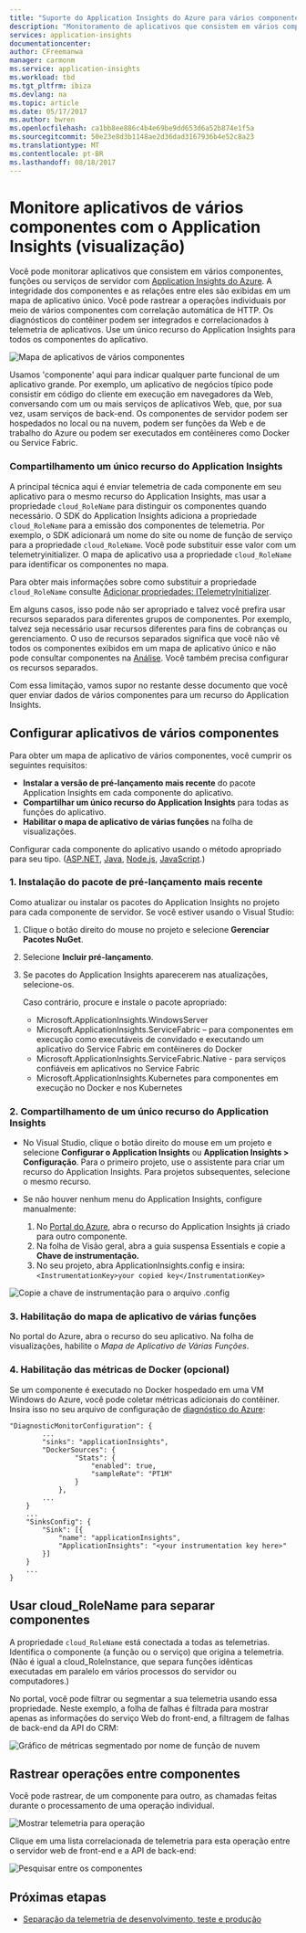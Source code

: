 ```yaml
---
title: "Suporte do Application Insights do Azure para vários componentes, microsserviços e contêineres | Microsoft Docs"
description: "Monitoramento de aplicativos que consistem em vários componentes ou funções para desempenho e uso."
services: application-insights
documentationcenter: 
author: CFreemanwa
manager: carmonm
ms.service: application-insights
ms.workload: tbd
ms.tgt_pltfrm: ibiza
ms.devlang: na
ms.topic: article
ms.date: 05/17/2017
ms.author: bwren
ms.openlocfilehash: ca1bb8ee886c4b4e69be9dd653d6a52b874e1f5a
ms.sourcegitcommit: 50e23e8d3b1148ae2d36dad3167936b4e52c8a23
ms.translationtype: MT
ms.contentlocale: pt-BR
ms.lasthandoff: 08/18/2017
---
```

# <a name="monitor-multi-component-applications-with-application-insights-preview"></a>Monitore aplicativos de vários componentes com o Application Insights (visualização)

Você pode monitorar aplicativos que consistem em vários componentes, funções ou serviços de servidor com [Application Insights do Azure](app-insights-overview.md). A integridade dos componentes e as relações entre eles são exibidas em um mapa de aplicativo único. Você pode rastrear a operações individuais por meio de vários componentes com correlação automática de HTTP. Os diagnósticos do contêiner podem ser integrados e correlacionados à telemetria de aplicativos. Use um único recurso do Application Insights para todos os componentes do aplicativo. 

![Mapa de aplicativos de vários componentes](./media/app-insights-monitor-multi-role-apps/app-map.png)

Usamos 'componente' aqui para indicar qualquer parte funcional de um aplicativo grande. Por exemplo, um aplicativo de negócios típico pode consistir em código do cliente em execução em navegadores da Web, conversando com um ou mais serviços de aplicativos Web, que, por sua vez, usam serviços de back-end. Os componentes de servidor podem ser hospedados no local ou na nuvem, podem ser funções da Web e de trabalho do Azure ou podem ser executados em contêineres como Docker ou Service Fabric. 

### <a name="sharing-a-single-application-insights-resource"></a>Compartilhamento um único recurso do Application Insights 

A principal técnica aqui é enviar telemetria de cada componente em seu aplicativo para o mesmo recurso do Application Insights, mas usar a propriedade `cloud_RoleName` para distinguir os componentes quando necessário. O SDK do Application Insights adiciona a propriedade `cloud_RoleName` para a emissão dos componentes de telemetria. Por exemplo, o SDK adicionará um nome do site ou nome de função de serviço para a propriedade `cloud_RoleName`. Você pode substituir esse valor com um telemetryinitializer. O mapa de aplicativo usa a propriedade `cloud_RoleName` para identificar os componentes no mapa.

Para obter mais informações sobre como substituir a propriedade `cloud_RoleName` consulte [Adicionar propriedades: ITelemetryInitializer](app-insights-api-filtering-sampling.md#add-properties-itelemetryinitializer).  

Em alguns casos, isso pode não ser apropriado e talvez você prefira usar recursos separados para diferentes grupos de componentes. Por exemplo, talvez seja necessário usar recursos diferentes para fins de cobranças ou gerenciamento. O uso de recursos separados significa que você não vê todos os componentes exibidos em um mapa de aplicativo único e não pode consultar componentes na [Análise](app-insights-analytics.md). Você também precisa configurar os recursos separados.

Com essa limitação, vamos supor no restante desse documento que você quer enviar dados de vários componentes para um recurso do Application Insights.

## <a name="configure-multi-component-applications"></a>Configurar aplicativos de vários componentes

Para obter um mapa de aplicativo de vários componentes, você cumprir os seguintes requisitos:

* **Instalar a versão de pré-lançamento mais recente** do pacote Application Insights em cada componente do aplicativo. 
* **Compartilhar um único recurso do Application Insights** para todas as funções do aplicativo.
* **Habilitar o mapa de aplicativo de várias funções** na folha de visualizações.

Configurar cada componente do aplicativo usando o método apropriado para seu tipo. ([ASP.NET](app-insights-asp-net.md), [Java](app-insights-java-get-started.md), [Node.js](app-insights-nodejs.md), [JavaScript](app-insights-javascript.md).)

### <a name="1-install-the-latest-pre-release-package"></a>1. Instalação do pacote de pré-lançamento mais recente

Como atualizar ou instalar os pacotes do Application Insights no projeto para cada componente de servidor. Se você estiver usando o Visual Studio:

1. Clique o botão direito do mouse no projeto e selecione **Gerenciar Pacotes NuGet**. 
2. Selecione **Incluir pré-lançamento**.
3. Se pacotes do Application Insights aparecerem nas atualizações, selecione-os. 

    Caso contrário, procure e instale o pacote apropriado:
    
    * Microsoft.ApplicationInsights.WindowsServer
    * Microsoft.ApplicationInsights.ServiceFabric – para componentes em execução como executáveis de convidado e executando um aplicativo do Service Fabric em contêineres do Docker
    * Microsoft.ApplicationInsights.ServiceFabric.Native - para serviços confiáveis em aplicativos no Service Fabric
    * Microsoft.ApplicationInsights.Kubernetes para componentes em execução no Docker e nos Kubernetes

### <a name="2-share-a-single-application-insights-resource"></a>2. Compartilhamento de um único recurso do Application Insights

* No Visual Studio, clique o botão direito do mouse em um projeto e selecione **Configurar o Application Insights** ou **Application Insights > Configuração**. Para o primeiro projeto, use o assistente para criar um recurso do Application Insights. Para projetos subsequentes, selecione o mesmo recurso.
* Se não houver nenhum menu do Application Insights, configure manualmente:

   1. No [Portal do Azure](https://portal,azure.com), abra o recurso do Application Insights já criado para outro componente.
   2. Na folha de Visão geral, abra a guia suspensa Essentials e copie a **Chave de instrumentação.**
   3. No seu projeto, abra ApplicationInsights.config e insira: `<InstrumentationKey>your copied key</InstrumentationKey>`

![Copie a chave de instrumentação para o arquivo .config](./media/app-insights-monitor-multi-role-apps/copy-instrumentation-key.png)


### <a name="3-enable-multi-role-application-map"></a>3. Habilitação do mapa de aplicativo de várias funções

No portal do Azure, abra o recurso do seu aplicativo. Na folha de visualizações, habilite o *Mapa de Aplicativo de Várias Funções*.

### <a name="4-enable-docker-metrics-optional"></a>4. Habilitação das métricas de Docker (opcional) 

Se um componente é executado no Docker hospedado em uma VM Windows do Azure, você pode coletar métricas adicionais do contêiner. Insira isso no seu arquivo de configuração de [diagnóstico do Azure](../monitoring-and-diagnostics/azure-diagnostics.md):

```
"DiagnosticMonitorConfiguration": {
        ...
        "sinks": "applicationInsights",
        "DockerSources": {
                "Stats": {
                    "enabled": true,
                    "sampleRate": "PT1M"
                }
            },
        ...
    }
    ...   
    "SinksConfig": {
        "Sink": [{
            "name": "applicationInsights",
            "ApplicationInsights": "<your instrumentation key here>"
        }]
    }
    ...
}

```

## <a name="use-cloudrolename-to-separate-components"></a>Usar cloud_RoleName para separar componentes

A propriedade `cloud_RoleName` está conectada a todas as telemetrias. Identifica o componente (a função ou o serviço) que origina a telemetria. (Não é igual a cloud_RoleInstance, que separa funções idênticas executadas em paralelo em vários processos do servidor ou computadores.)

No portal, você pode filtrar ou segmentar a sua telemetria usando essa propriedade. Neste exemplo, a folha de falhas é filtrada para mostrar apenas as informações do serviço Web do front-end, a filtragem de falhas de back-end da API do CRM:

![Gráfico de métricas segmentado por nome de função de nuvem](./media/app-insights-monitor-multi-role-apps/cloud-role-name.png)

## <a name="trace-operations-between-components"></a>Rastrear operações entre componentes

Você pode rastrear, de um componente para outro, as chamadas feitas durante o processamento de uma operação individual.


![Mostrar telemetria para operação](./media/app-insights-monitor-multi-role-apps/show-telemetry-for-operation.png)

Clique em uma lista correlacionada de telemetria para esta operação entre o servidor web de front-end e a API de back-end:

![Pesquisar entre os componentes](./media/app-insights-monitor-multi-role-apps/search-across-components.png)


## <a name="next-steps"></a>Próximas etapas

* [Separação da telemetria de desenvolvimento, teste e produção](app-insights-separate-resources.md)
